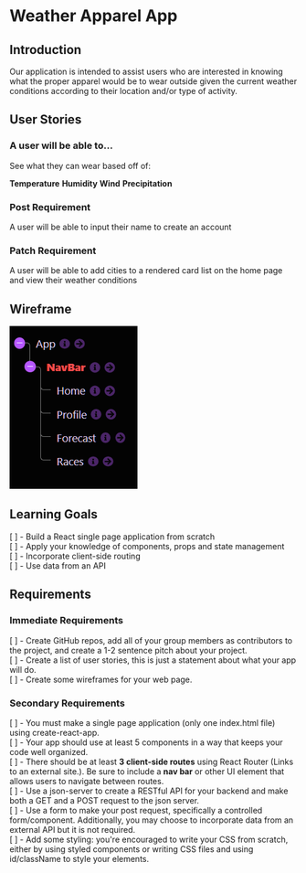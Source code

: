 
# Weather Apparel App

## Introduction

Our application is intended to assist users who are interested in knowing what the proper apparel would be to wear outside given the current weather conditions according to their location and/or type of activity. 

## User Stories

### A user will be able to...

See what they can wear based off of:

**Temperature**
**Humidity**
**Wind**
**Precipitation**

### Post Requirement

A user will be able to input their name to create an account

### Patch Requirement

A user will be able to add cities to a rendered card list on the home page and view their weather conditions


## Wireframe

![structure tree](src/assets/structure.png)

## Learning Goals

[ ] - Build a React single page application from scratch
<br>
[ ] - Apply your knowledge of components, props and state management
<br>
[ ] - Incorporate client-side routing
<br>
[ ] - Use data from an API

## Requirements

### Immediate Requirements


[ ] - Create GitHub repos, add all of your group members as contributors to the project, and create a 1-2 sentence pitch about your project.
<br>
[ ] - Create a list of user stories, this is just a statement about what your app will do.
<br>
[ ] - Create some wireframes for your web page.
<br>

### Secondary Requirements

[ ] - You must make a single page application (only one index.html file) using create-react-app.
<br>
[ ] - Your app should use at least 5 components in a way that keeps your code well organized.
<br>
[ ] - There should be at least **3 client-side routes** using React Router (Links to an external site.). Be sure to include a **nav bar** or other UI element that allows users to navigate between routes.
<br>
[ ] - Use a json-server to create a RESTful API for your backend and make both a GET and a POST request to the json server.
<br> 
[ ] - Use a form to make your post request, specifically a controlled form/component. Additionally, you may choose to incorporate data from an external API but it is not required.
<br>
[ ] - Add some styling: you're encouraged to write your CSS from scratch, either by using styled components or writing CSS files and using id/className to style your elements. 
